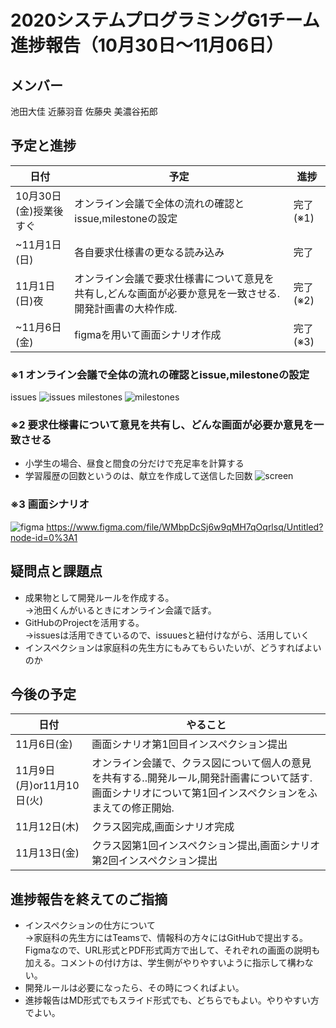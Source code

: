 # 2020システムプログラミングG1チーム進捗報告（10月30日～11月06日）

## メンバー
池田大佳
近藤羽音
佐藤央
美濃谷拓郎


## 予定と進捗
|日付|予定|進捗|
|---|---|---|
|10月30日(金)授業後すぐ|オンライン会議で全体の流れの確認とissue,milestoneの設定|完了(※1)|
|~11月1日(日)|各自要求仕様書の更なる読み込み|完了|
|11月1日(日)夜|オンライン会議で要求仕様書について意見を共有し,どんな画面が必要か意見を一致させる.開発計画書の大枠作成.|完了(※2)|
|~11月6日(金)|figmaを用いて画面シナリオ作成|完了(※3)|


### ※1 オンライン会議で全体の流れの確認とissue,milestoneの設定
issues
![issues](https://user-images.githubusercontent.com/63034711/98239879-009c2080-1fac-11eb-9896-20e13521f89e.png)
milestones
![milestones](https://user-images.githubusercontent.com/63034711/97839040-b81f0180-1d24-11eb-95e3-acbec20c4541.png)


### ※2 要求仕様書について意見を共有し、どんな画面が必要か意見を一致させる
* 小学生の場合、昼食と間食の分だけで充足率を計算する
* 学習履歴の回数というのは、献立を作成して送信した回数
  ![screen](https://user-images.githubusercontent.com/63034711/97841545-5f059c80-1d29-11eb-80c7-119dcdd64dd1.png)


### ※3 画面シナリオ
![figma](https://user-images.githubusercontent.com/63034711/98241512-65f11100-1fae-11eb-9f88-ae5a15ac021d.png)
https://www.figma.com/file/WMbpDcSj6w9qMH7qOqrlsq/Untitled?node-id=0%3A1


## 疑問点と課題点
* 成果物として開発ルールを作成する。
<br>→池田くんがいるときにオンライン会議で話す。
* GitHubのProjectを活用する。
<br>→issuesは活用できているので、issuuesと紐付けながら、活用していく
* インスペクションは家庭科の先生方にもみてもらいたいが、どうすればよいのか


## 今後の予定
|日付|やること|
|---|---|
|11月6日(金)|画面シナリオ第1回目インスペクション提出|
|11月9日(月)or11月10日(火)|オンライン会議で、クラス図について個人の意見を共有する..開発ルール,開発計画書について話す.画面シナリオについて第1回インスペクションをふまえての修正開始.|
|11月12日(木)|クラス図完成,画面シナリオ完成|
|11月13日(金)|クラス図第1回インスペクション提出,画面シナリオ第2回インスペクション提出|


## 進捗報告を終えてのご指摘
* インスペクションの仕方について
<br>→家庭科の先生方にはTeamsで、情報科の方々にはGitHubで提出する。Figmaなので、URL形式とPDF形式両方で出して、それぞれの画面の説明も加える。コメントの付け方は、学生側がやりやすいように指示して構わない。
* 開発ルールは必要になったら、その時につくればよい。
* 進捗報告はMD形式でもスライド形式でも、どちらでもよい。やりやすい方でよい。
